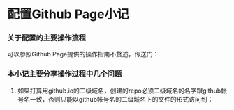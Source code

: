 # 配置Github Page小记

### 关于配置的主要操作流程

可以参照Github Page提供的操作指南不赘述，传送门：

[Github配置官方操作流程]: https://pages.github.com	"传送门"

### 本小记主要分享操作过程中几个问题

1. 如果打算用github.io的二级域名，创建的repo必须二级域名的名字跟github帐号名一致，否则只能以github帐号名的二级域名下的文件的形式访问到；


